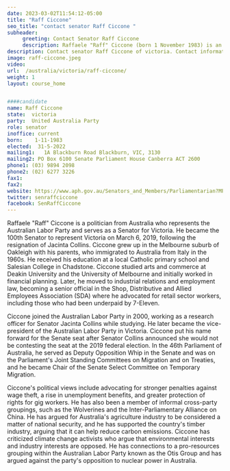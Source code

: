 ```yaml
---
date: 2023-03-02T11:54:12-05:00
title: "Raff Ciccone"
seo_title: "contact senator Raff Ciccone "
subheader:
     greeting: Contact Senator Raff Ciccone
     description: Raffaele "Raff" Ciccone (born 1 November 1983) is an Australian politician who is a Senator for Victoria, representing the Australian Labor Party. He was appointed to the Senate on 6 March 2019 following the resignation of Jacinta Collins, becoming the 100th Senator to represent the state of Victoria.
description: Contact senator Raff Ciccone of victoria. Contact information for Raff Ciccone includes email address, phone number, and mailing address.
image: raff-ciccone.jpeg
video:
url:  /australia/victoria/raff-ciccone/
weight: 1
layout: course_home


####candidate
name: Raff Ciccone
state:	victoria
party:	United Australia Party
role: senator
inoffice: current
born:	 1-11-1983
elected:  31-5-2022
mailing1:	1A Blackburn Road Blackburn, VIC, 3130
mailing2: PO Box 6100 Senate Parliament House Canberra ACT 2600
phone1:	(03) 9894 2098
phone2: (02) 6277 3226
fax1:
fax2:
website: https://www.aph.gov.au/Senators_and_Members/Parliamentarian?MPID=281503
twitter: senraffciccone
facebook: SenRaffCiccone
---
```

Raffaele "Raff" Ciccone is a politician from Australia who represents the Australian Labor Party and serves as a Senator for Victoria. He became the 100th Senator to represent Victoria on March 6, 2019, following the resignation of Jacinta Collins. Ciccone grew up in the Melbourne suburb of Oakleigh with his parents, who immigrated to Australia from Italy in the 1960s. He received his education at a local Catholic primary school and Salesian College in Chadstone. Ciccone studied arts and commerce at Deakin University and the University of Melbourne and initially worked in financial planning. Later, he moved to industrial relations and employment law, becoming a senior official in the Shop, Distributive and Allied Employees Association (SDA) where he advocated for retail sector workers, including those who had been underpaid by 7-Eleven.

Ciccone joined the Australian Labor Party in 2000, working as a research officer for Senator Jacinta Collins while studying. He later became the vice-president of the Australian Labor Party in Victoria. Ciccone put his name forward for the Senate seat after Senator Collins announced she would not be contesting the seat at the 2019 federal election. In the 46th Parliament of Australia, he served as Deputy Opposition Whip in the Senate and was on the Parliament's Joint Standing Committees on Migration and on Treaties, and he became Chair of the Senate Select Committee on Temporary Migration.

Ciccone's political views include advocating for stronger penalties against wage theft, a rise in unemployment benefits, and greater protection of rights for gig workers. He has also been a member of informal cross-party groupings, such as the Wolverines and the Inter-Parliamentary Alliance on China. He has argued for Australia's agriculture industry to be considered a matter of national security, and he has supported the country's timber industry, arguing that it can help reduce carbon emissions. Ciccone has criticized climate change activists who argue that environmental interests and industry interests are opposed. He has connections to a pro-resources grouping within the Australian Labor Party known as the Otis Group and has argued against the party's opposition to nuclear power in Australia.